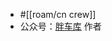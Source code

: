 - #[[roam/cn crew]]
- 公众号：[胖车库](https://mp.weixin.qq.com/mp/appmsgalbum?__biz=MzU5NjQxNzQ3Mw==&action=getalbum&album_id=1336767759748890625&subscene=126&scenenote=https%3A%2F%2Fmp.weixin.qq.com%2Fs%3F__biz%3DMzU5NjQxNzQ3Mw%3D%3D%26mid%3D2247484556%26idx%3D1%26sn%3D31afecf57b29e63d1e9d5cb5b1002528%26chksm%3Dfe624a22c915c334fd20a5100e16e968c398e41f888f614cd4f5efc1a8756aba2abb5ca1f13a%26scene%3D126%26sessionid%3D1593872272%26subscene%3D0%26clicktime%3D1593872303%26ascene%3D3%26devicetype%3DiOS13.3.1%26version%3D17000d2a%26nettype%3D3G%2B%26abtest_cookie%3DAAACAA%253D%253D%26lang%3Dzh_CN%26fontScale%3D100%26exportkey%3DA3%252B3JfvlUbPy7yeOAXad5Rs%253D%26pass_ticket%3DiarD00m6i%252BjKqdl5qNYoymri2N0T5AGTFLAjHr7TvgRuUZWwE6IAqZoKylZvhftR%26wx_header%3D1#wechat_redirect) 作者
